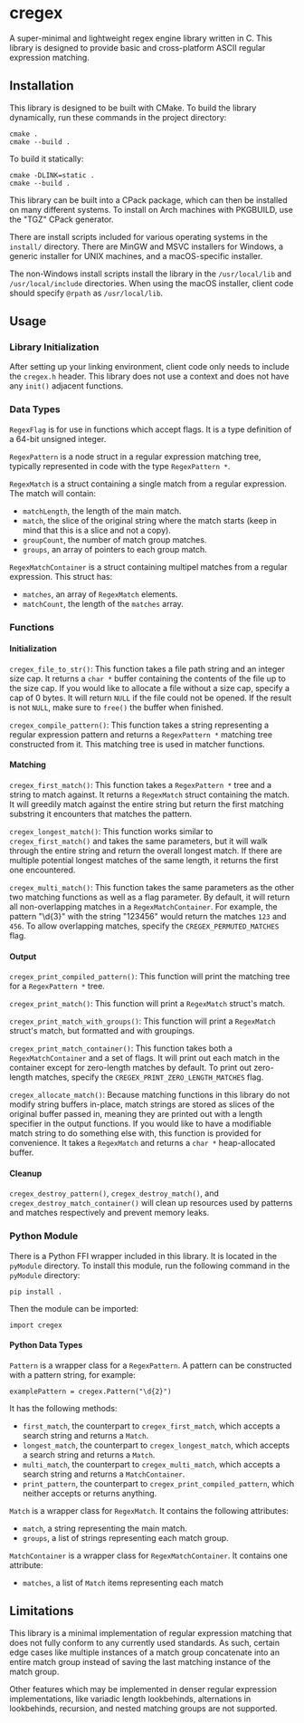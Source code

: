 # cregex
A super-minimal and lightweight regex engine library written in C.
This library is designed to provide basic and cross-platform ASCII regular expression matching.

## Installation
This library is designed to be built with CMake. 
To build the library dynamically, run these commands in the project directory:

```
cmake .
cmake --build .
```
To build it statically:
```
cmake -DLINK=static .
cmake --build .
```

This library can be built into a CPack package, which can then be installed on many different systems.
To install on Arch machines with PKGBUILD, use the "TGZ" CPack generator.

There are install scripts included for various operating systems in the `install/` directory. There are MinGW and MSVC 
installers for Windows, a generic installer for UNIX machines, and a macOS-specific installer.

The non-Windows install scripts install the library in the `/usr/local/lib` and `/usr/local/include` directories.
When using the macOS installer, client code should specify `@rpath` as `/usr/local/lib`.

## Usage

### Library Initialization
After setting up your linking environment, client code only needs to include the `cregex.h` header.
This library does not use a context and does not have any `init()` adjacent functions.

### Data Types
`RegexFlag` is for use in functions which accept flags. It is a type definition of a 64-bit unsigned integer.

`RegexPattern` is a node struct in a regular expression matching tree, typically represented in code with the type `RegexPattern *`.

`RegexMatch` is a struct containing a single match from a regular expression. 
The match will contain:
- `matchLength`, the length of the main match.
- `match`, the slice of the original string where the match starts (keep in mind that this is a slice and not a copy).
- `groupCount`, the number of match group matches.
- `groups`, an array of pointers to each group match.

`RegexMatchContainer` is a struct containing multipel matches from a regular expression.
This struct has:
- `matches`, an array of `RegexMatch` elements.
- `matchCount`, the length of the `matches` array.

### Functions

#### Initialization 
`cregex_file_to_str()`:
This function takes a file path string and an integer size cap.
It returns a `char *` buffer containing the contents of the file up to the size cap.
If you would like to allocate a file without a size cap, specify a cap of 0 bytes.
It will return `NULL` if the file could not be opened.
If the result is not `NULL`, make sure to `free()` the buffer when finished.

`cregex_compile_pattern()`:
This function takes a string representing a regular expression pattern and returns a 
`RegexPattern *` matching tree constructed from it. This matching tree is used in matcher 
functions.

#### Matching
`cregex_first_match()`:
This function takes a `RegexPattern *` tree and a string to match against. 
It returns a `RegexMatch` struct containing the match. It will greedily match against the entire string but return the 
first matching substring it encounters that matches the pattern.

`cregex_longest_match()`:
This function works similar to `cregex_first_match()` and takes the same parameters, but it will walk through the entire
string and return the overall longest match. If there are multiple potential longest matches of the same length, it returns the 
first one encountered.

`cregex_multi_match()`:
This function takes the same parameters as the other two matching functions as well as a flag parameter.
By default, it will return all non-overlapping matches in a `RegexMatchContainer`. For example, the pattern "\d{3}" with
the string "123456" would return the matches `123` and `456`. To allow overlapping matches, 
specify the `CREGEX_PERMUTED_MATCHES` flag.

#### Output
`cregex_print_compiled_pattern()`:
This function will print the matching tree for a `RegexPattern *` tree.

`cregex_print_match()`:
This function will print a `RegexMatch` struct's match.

`cregex_print_match_with_groups()`:
This function will print a `RegexMatch` struct's match, but formatted and with 
groupings.

`cregex_print_match_container()`:
This function takes both a `RegexMatchContainer` and a set of flags. It will 
print out each match in the container except for zero-length matches by default.
To print out zero-length matches, specify the `CREGEX_PRINT_ZERO_LENGTH_MATCHES` flag.

`cregex_allocate_match()`:
Because matching functions in this library do not modify string buffers in-place, match strings are stored as slices of the original
buffer passed in, meaning they are printed out with a length specifier in the output functions. If
you would like to have a modifiable match string to do something else with, this function is provided for convenience. It takes a 
`RegexMatch` and returns a `char *` heap-allocated buffer.

#### Cleanup
`cregex_destroy_pattern()`, `cregex_destroy_match()`, and `cregex_destroy_match_container()` will clean up resources used by 
patterns and matches respectively and prevent memory leaks.

### Python Module
There is a Python FFI wrapper included in this library. It is located in the `pyModule` directory.
To install this module, run the following command in the `pyModule` directory:
```
pip install .
```
Then the module can be imported:
```
import cregex
```

#### Python Data Types

`Pattern` is a wrapper class for a `RegexPattern`. A pattern can be constructed with a pattern string, for example:
```
examplePattern = cregex.Pattern("\d{2}")
```
It has the following methods:
- `first_match`, the counterpart to `cregex_first_match`, which accepts a search string and returns a `Match`.
- `longest_match`, the counterpart to `cregex_longest_match`, which accepts a search string and returns a `Match`.
- `multi_match`, the counterpart to `cregex_multi_match`, which accepts a search string and returns a `MatchContainer`.
- `print_pattern`, the counterpart to `cregex_print_compiled_pattern`, which neither accepts or returns anything.


`Match` is a wrapper class for `RegexMatch`. It contains the following attributes:
- `match`, a string representing the main match.
- `groups`, a list of strings representing each match group.

`MatchContainer` is a wrapper class for `RegexMatchContainer`. It contains one attribute:
- `matches`, a list of `Match` items representing each match 

## Limitations
This library is a minimal implementation of regular expression matching that does not fully conform to any currently used
standards. As such, certain edge cases like multiple instances of a match group concatenate into an entire match group instead of saving the last matching instance of the match group.

Other features which may be implemented in denser regular expression implementations, like variadic length lookbehinds, alternations in lookbehinds, recursion, and nested matching groups are not supported.